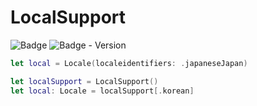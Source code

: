 # LocalSupport


![Badge](https://img.shields.io/badge/swift-white.svg?style=flat-square&logo=Swift)
![Badge - Version](https://img.shields.io/badge/Version-0.0.1-1177AA?style=flat-square)


```swift
let local = Locale(localeidentifiers: .japaneseJapan)
```

```swift
let localSupport = LocalSupport()
let local: Locale = localSupport[.korean]
```
